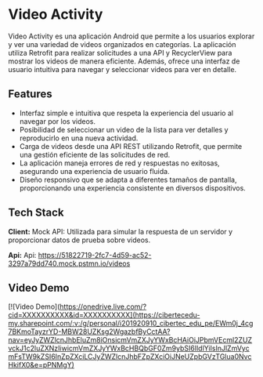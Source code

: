 # Video Activity

Video Activity es una aplicación Android que permite a los usuarios explorar y ver una variedad de videos organizados en categorías. La aplicación utiliza Retrofit para realizar solicitudes a una API y RecyclerView para mostrar los videos de manera eficiente. Además, ofrece una interfaz de usuario intuitiva para navegar y seleccionar videos para ver en detalle.


## Features

- Interfaz simple e intuitiva que respeta la experiencia del usuario al navegar por los videos.
- Posibilidad de seleccionar un video de la lista para ver detalles y reproducirlo en una nueva actividad.
- Carga de videos desde una API REST utilizando Retrofit, que permite una gestión eficiente de las solicitudes de red.
- La aplicación maneja errores de red y respuestas no exitosas, asegurando una experiencia de usuario fluida.
- Diseño responsivo que se adapta a diferentes tamaños de pantalla, proporcionando una experiencia consistente en diversos dispositivos.


## Tech Stack

**Client:** Mock API: Utilizada para simular la respuesta de un servidor y proporcionar datos de prueba sobre videos.

**Api:** Api: https://51822719-2fc7-4d59-ac52-3297a79dd740.mock.pstmn.io/videos


## Video Demo

[![Video Demo](https://onedrive.live.com/?cid=XXXXXXXXXX&id=XXXXXXXXXX](https://cibertecedu-my.sharepoint.com/:v:/g/personal/i201920910_cibertec_edu_pe/EWm0j_4cg7BKmoTayzrYD-MBW28UZKsg2WgazbfByCctAA?nav=eyJyZWZlcnJhbEluZm8iOnsicmVmZXJyYWxBcHAiOiJPbmVEcml2ZUZvckJ1c2luZXNzIiwicmVmZXJyYWxBcHBQbGF0Zm9ybSI6IldlYiIsInJlZmVycmFsTW9kZSI6InZpZXciLCJyZWZlcnJhbFZpZXciOiJNeUZpbGVzTGlua0NvcHkifX0&e=pPNMgY)

